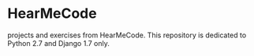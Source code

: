 # HearMeCode
projects and exercises from HearMeCode.
This repository is dedicated to Python 2.7 and Django 1.7 only.
